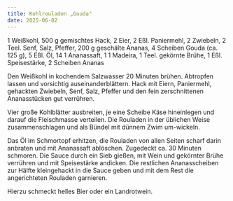 ```yaml
---
title: Kohlrouladen „Gouda"
date: 2025-06-02
---
```


1 Weißkohl, 500 g gemischtes Hack, 2 Eier, 2 Eßl. Paniermehl, 2 Zwiebeln, 2 Teel. Senf, Salz, Pfeffer, 200 g geschälte Ananas, 4 Scheiben Gouda (ca. 125 g), 5 Eßl. Öl, 14 1 Ananassaft, 1 1 Madeira, 1 Teel. gekörnte Brühe, 1 Eßl. Speisestärke, 2 Scheiben Ananas

Den Weißkohl in kochendem Salzwasser 20 Minuten brühen. Abtropfen lassen und vorsichtig auseinanderblättern. Hack mit Eiern, Paniermehl, gehackten Zwiebeln, Senf, Salz, Pfeffer und den fein zerschnittenen Ananasstücken gut verrühren.

Vier große Kohlblätter ausbreiten, je eine Scheibe Käse hineinlegen und darauf die Fleischmasse verteilen. Die Rouladen in der üblichen Weise zusammenschlagen und als Bündel mit dünnem Zwim um-wickeln.

Das Öl im Schmortopf erhitzen, die Rouladen von allen Seiten scharf darin anbraten und mit Ananassaft ablöschen. Zugedeckt ca. 30 Minuten schmoren. Die Sauce durch ein Sieb gießen, mit Wein und gekörnter Brühe verrühren und mit Speisestärke andicken. Die restlichen Ananasscheiben zur Hälfte kleingehackt in die Sauce geben und mit dem Rest die angerichteten Rouladen garnieren.

Hierzu schmeckt helles Bier oder ein Landrotwein.
